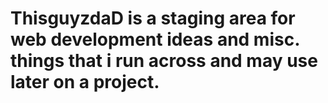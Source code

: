 # ThisguyzdaD is a staging area for web development ideas and misc. things that i run across and may use later on a project. 
